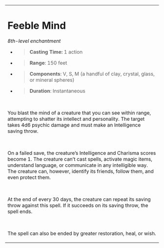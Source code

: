 
<table><tbody><tr class="odd"><td><h1 id="feeble-mind"><strong>Feeble Mind</strong></h1><p><em>8th-level enchantment</em></p><ul><li><blockquote><p><strong>Casting Time:</strong> 1 action</p></blockquote></li><li><blockquote><p><strong>Range</strong>: 150 feet</p></blockquote></li><li><blockquote><p><strong>Components</strong>: V, S, M (a handful of clay, crystal, glass, or mineral spheres)</p></blockquote></li><li><blockquote><p><strong>Duration</strong>: Instantaneous</p></blockquote></li></ul><p> </p><p>You blast the mind of a creature that you can see within range, attempting to shatter its intellect and personality. The target takes 4d6 psychic damage and must make an Intelligence saving throw.</p><p> </p><p>On a failed save, the creature’s Intelligence and Charisma scores become 1. The creature can’t cast spells, activate magic items, understand language, or communicate in any intelligible way. The creature can, however, identify its friends, follow them, and even protect them.</p><p> </p><p>At the end of every 30 days, the creature can repeat its saving throw against this spell. If it succeeds on its saving throw, the spell ends.</p><p> </p><p>The spell can also be ended by greater restoration, heal, or wish.</p></td></tr></tbody></table>